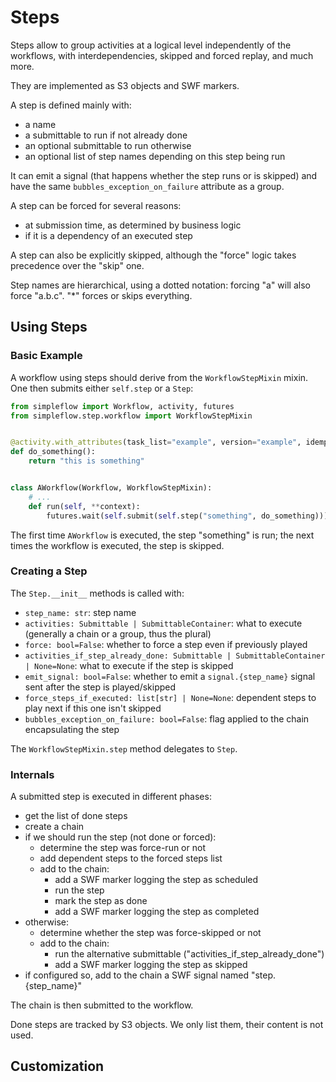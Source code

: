 # Steps

Steps allow to group activities at a logical level independently of the
workflows, with interdependencies, skipped and forced replay, and much more.

They are implemented as S3 objects and SWF markers.

A step is defined mainly with:
* a name
* a submittable to run if not already done
* an optional submittable to run otherwise
* an optional list of step names depending on this step being run

It can emit a signal (that happens whether the step runs or is skipped)
and have the same `bubbles_exception_on_failure` attribute as a group.

A step can be forced for several reasons:
* at submission time, as determined by business logic
* if it is a dependency of an executed step

A step can also be explicitly skipped, although the "force" logic takes
precedence over the "skip" one.

Step names are hierarchical, using a dotted notation: forcing "a" will
also force "a.b.c". "*" forces or skips everything.

## Using Steps

### Basic Example

A workflow using steps should derive from the `WorkflowStepMixin` mixin.
One then submits either `self.step` or a `Step`:

```python
from simpleflow import Workflow, activity, futures
from simpleflow.step.workflow import WorkflowStepMixin


@activity.with_attributes(task_list="example", version="example", idempotent=True)
def do_something():
    return "this is something"


class AWorkflow(Workflow, WorkflowStepMixin):
    # ...
    def run(self, **context):
        futures.wait(self.submit(self.step("something", do_something)))
```

The first time `AWorkflow` is executed, the step "something" is run; the
next times the workflow is executed, the step is skipped.


### Creating a Step

The `Step.__init__` methods is called with:
* `step_name: str`: step name
* `activities: Submittable | SubmittableContainer`: what to execute (generally a chain or a group, thus the plural)
* `force: bool=False`: whether to force a step even if previously played
* `activities_if_step_already_done: Submittable | SubmittableContainer | None=None`: what to execute if the step is skipped
* `emit_signal: bool=False`: whether to emit a `signal.{step_name}` signal sent after the step is played/skipped
* `force_steps_if_executed: list[str] | None=None`: dependent steps to play next if this one isn't skipped
* `bubbles_exception_on_failure: bool=False`: flag applied to the chain encapsulating the step

The `WorkflowStepMixin.step` method delegates to `Step`.


### Internals

A submitted step is executed in different phases:
* get the list of done steps
* create a chain
* if we should run the step (not done or forced):
  * determine the step was force-run or not
  * add dependent steps to the forced steps list
  * add to the chain:
    * add a SWF marker logging the step as scheduled
    * run the step
    * mark the step as done
    * add a SWF marker logging the step as completed
* otherwise:
  * determine whether the step was force-skipped or not
  * add to the chain:
    * run the alternative submittable ("activities_if_step_already_done")
    * add a SWF marker logging the step as skipped
* if configured so, add to the chain a SWF signal named "step.{step_name}"

The chain is then submitted to the workflow.

Done steps are tracked by S3 objects. We only list them, their content is not used.

## Customization
